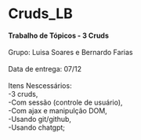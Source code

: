 # Cruds_LB
**Trabalho de Tópicos - 3 Cruds**
<br><br>
Grupo:  Luisa Soares e Bernardo Farias
<br><br>
Data de entrega: 07/12
<br><br>
Itens Nescessários:<br>
 -3 cruds,<br>
 -Com sessão (controle de usuário),<br>
 -Com ajax e manipulção DOM,<br>
 -Usando git/github,<br>
 -Usando chatgpt;<br>
 <br>
